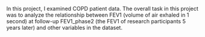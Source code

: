 In this project, I examined COPD patient data.  The overall task in this project was to analyze the relationship between FEV1 (volume of air exhaled in 1 second) at follow-up FEV1_phase2 (the FEV1 of research participants 5 years later) and other variables in the dataset. 
